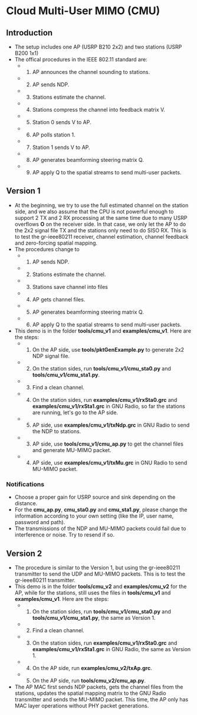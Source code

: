 # Cloud Multi-User MIMO (CMU)

Introduction
------------
- The setup includes one AP (USRP B210 2x2) and two stations (USRP B200 1x1)
- The offical procedures in the IEEE 802.11 standard are:
    - 1. AP announces the channel sounding to stations.
    - 2. AP sends NDP.
    - 3. Stations estimate the channel.
    - 4. Stations compress the channel into feedback matrix V.
    - 5. Station 0 sends V to AP.
    - 6. AP polls station 1.
    - 7. Station 1 sends V to AP.
    - 8. AP generates beamforming steering matrix Q.
    - 9. AP apply Q to the spatial streams to send multi-user packets.


Version 1
-------------
- At the beginning, we try to use the full estimated channel on the station side, and we also assume that the CPU is not powerful enough to support 2 TX and 2 RX processing at the same time due to many USRP overflows **O** on the receiver side. In that case, we only let the AP to do the 2x2 signal file TX and the stations only need to do SISO RX. This is to test the gr-ieee80211 receiver, channel estimation, channel feedback and zero-forcing spatial mapping.
- The procedures change to
    - 1. AP sends NDP.
    - 2. Stations estimate the channel.
    - 3. Stations save channel into files
    - 4. AP gets channel files.
    - 5. AP generates beamforming steering matrix Q.
    - 6. AP apply Q to the spatial streams to send multi-user packets.
- This demo is in the folder **tools/cmu_v1** and **examples/cmu_v1**. Here are the steps:
    - 1. On the AP side, use **tools/pktGenExample.py** to generate 2x2 NDP signal file.
    - 2. On the station sides, run **tools/cmu_v1/cmu_sta0.py** and **tools/cmu_v1/cmu_sta1.py**.
    - 3. Find a clean channel.
    - 4. On the station sides, run **examples/cmu_v1/rxSta0.grc** and **examples/cmu_v1/rxSta1.grc** in GNU Radio, so far the stations are running, let's go to the AP side.
    - 5. AP side, use **examples/cmu_v1/txNdp.grc** in GNU Radio to send the NDP to stations.
    - 3. AP side, use **tools/cmu_v1/cmu_ap.py** to get the channel files and generate MU-MIMO packet.
    - 4. AP side, use **examples/cmu_v1/txMu.grc** in GNU Radio to send MU-MIMO packet.

### Notifications
- Choose a proper gain for USRP source and sink depending on the distance.
- For the **cmu_ap.py**, **cmu_sta0.py** and **cmu_sta1.py**, please change the information according to your own setting (like the IP, user name, password and path).
- The transmissions of the NDP and MU-MIMO packets could fail due to interference or noise. Try to resend if so.

Version 2
-------------
- The procedure is similar to the Version 1, but using the gr-ieee80211 transmitter to send the UDP and MU-MIMO packets. This is to test the gr-ieee80211 transmitter.
- This demo is in the folder **tools/cmu_v2** and **examples/cmu_v2** for the AP, while for the stations, still uses the files in **tools/cmu_v1** and **examples/cmu_v1**. Here are the steps:
    - 1. On the station sides, run **tools/cmu_v1/cmu_sta0.py** and **tools/cmu_v1/cmu_sta1.py**, the same as Version 1.
    - 2. Find a clean channel.
    - 3. On the station sides, run **examples/cmu_v1/rxSta0.grc** and **examples/cmu_v1/rxSta1.grc** in GNU Radio, the same as Version 1.
    - 4. On the AP side, run **examples/cmu_v2/txAp.grc**.
    - 5. On the AP side, run **tools/cmu_v2/cmu_ap.py**.
- The AP MAC first sends NDP packets, gets the channel files from the stations, updates the spatial mapping matrix to the GNU Radio transmitter and sends the MU-MIMO packet. This time, the AP only has MAC layer operations without PHY packet generations.